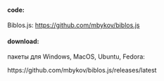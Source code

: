 #### code:
  Biblos.js: <span class="external">https://github.com/mbykov/biblos.js</span></p>
#### download:
  пакеты для Windows, MacOS, Ubuntu, Fedora:</p>
  <p class="external">https://github.com/mbykov/biblos.js/releases/latest</p>
